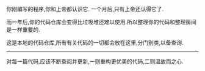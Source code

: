 你刚编写的程序,你和上帝都认识它.
一个月后,只有上帝还认得它了.

而一年后,你的代码仓库会变得比垃圾堆还难以使用.所以整理你的代码和整理房间是一样重要的.

这是本地的代码仓库,所有有关代码的一切都会放在这里,分门别类,以备查询.

----

对每一篇代码,应该不断查阅并更新,一则重构更优美的代码,二则温故而之心.

